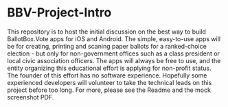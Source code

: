 # BBV-Project-Intro
This repository is to host the initial discussion on the best way to build BallotBox.Vote apps for iOS and Android. The simple, easy-to-use apps will be for creating, printing and scaning paper ballots for a ranked-choice election - but only for non-government offices such as a class president or local civic association officers. The apps will always be free to use, and the entity organizing this educational effort is applying for non-profit status. The founder of this effort has no software experience. Hopefully some experienced developers will volunteer to take the technical leads on this project before too long. For more, please see the Readme and the mock screenshot PDF. 
